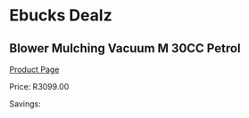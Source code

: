 
# Ebucks Dealz
## Blower Mulching Vacuum M 30CC Petrol
[Product Page](https://www.ebucks.com/web/shop/productSelected.do?prodId=1200590374&catId=363410833)

Price: R3099.00

Savings: 


	